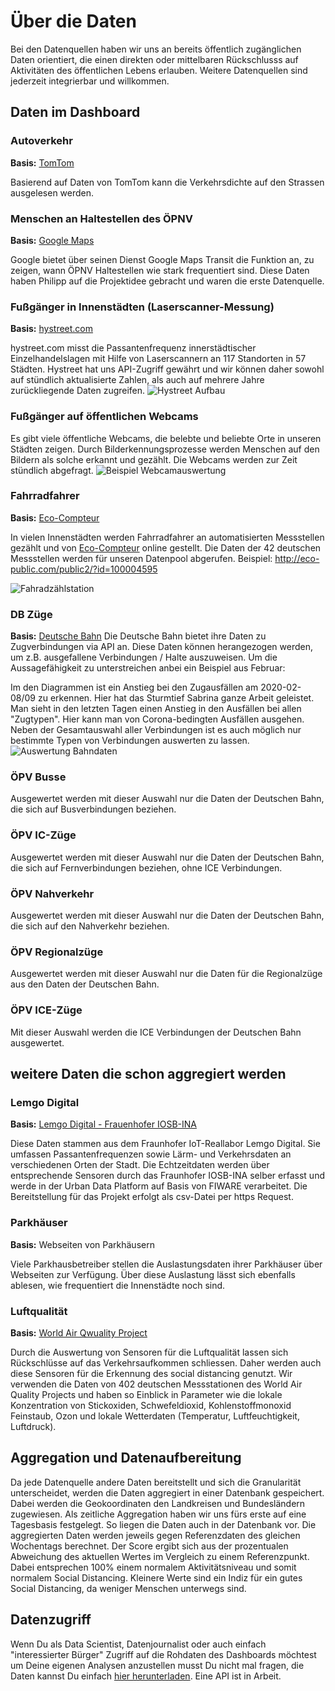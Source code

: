 # Über die Daten
Bei den Datenquellen haben wir uns an bereits öffentlich zugänglichen Daten orientiert, die einen direkten oder mittelbaren Rückschlusss auf Aktivitäten des öffentlichen Lebens erlauben. Weitere Datenquellen sind jederzeit integrierbar und willkommen.


## Daten im Dashboard
### Autoverkehr
**Basis:** [TomTom](https://developer.tomtom.com/)

Basierend auf Daten von TomTom kann die Verkehrsdichte auf den Strassen ausgelesen werden. 
### Menschen an Haltestellen des ÖPNV
**Basis:** [Google Maps](https://maps.google.com)

Google bietet über seinen Dienst Google Maps Transit die Funktion an, zu zeigen, wann ÖPNV Haltestellen wie stark frequentiert sind. Diese Daten haben Philipp auf die Projektidee gebracht und waren die erste Datenquelle.
### Fußgänger in Innenstädten (Laserscanner-Messung) 
**Basis:** [hystreet.com](https://hystreet.com)

hystreet.com misst die Passantenfrequenz innerstädtischer Einzelhandelslagen mit Hilfe von Laserscannern an 117 Standorten in 57 Städten. Hystreet hat uns API-Zugriff gewährt und wir können daher sowohl auf stündlich aktualisierte Zahlen, als auch auf mehrere Jahre zurückliegende Daten zugreifen.
![Hystreet Aufbau](https://i.imgur.com/tasxjUt.jpg)

### Fußgänger auf öffentlichen Webcams
Es gibt viele öffentliche Webcams, die belebte und beliebte Orte in unseren Städten zeigen. Durch Bilderkennungsprozesse werden Menschen auf den Bildern als solche erkannt und gezählt. Die Webcams werden zur Zeit stündlich abgefragt.
![Beispiel Webcamauswertung](https://res.cloudinary.com/devpost/image/fetch/s--kuYyUeyM--/c_limit,f_auto,fl_lossy,q_auto:eco,w_900/https://i.imgur.com/CZmjvDM.jpg)

### Fahrradfahrer 
**Basis:** [Eco-Compteur](https://www.eco-compteur.com/)

In vielen Innenstädten werden Fahrradfahrer an automatisierten Messstellen gezählt und von [Eco-Compteur](https://www.eco-compteur.com/) online gestellt. Die Daten der 42 deutschen Messstellen werden für unseren Datenpool abgerufen. Beispiel: http://eco-public.com/public2/?id=100004595

![Fahradzählstation](https://res.cloudinary.com/devpost/image/fetch/s--icTr_OZZ--/c_limit,f_auto,fl_lossy,q_auto:eco,w_900/https://www.eco-visio.net/Photos/100117707/14315331118971.jpg)

### DB Züge 
**Basis:** [Deutsche Bahn](http://bahn.hafas.de/bin/detect.exe/bin/query.exe/d)
Die Deutsche Bahn bietet ihre Daten zu Zugverbindungen via API an. Diese Daten können herangezogen werden, um z.B. ausgefallene Verbindungen / Halte auszuweisen. Um die Aussagefähigkeit zu unterstreichen anbei ein Beispiel aus Februar:

Im den Diagrammen ist ein Anstieg bei den Zugausfällen am 2020-02-08/09 zu erkennen. Hier hat das Sturmtief Sabrina ganze Arbeit geleistet.
Man sieht in den letzten Tagen einen Anstieg in den Ausfällen bei allen "Zugtypen". Hier kann man von Corona-bedingten Ausfällen ausgehen.
Neben der Gesamtauswahl aller Verbindungen ist es auch möglich nur bestimmte Typen von Verbindungen auswerten zu lassen.
![Auswertung Bahndaten](https://res.cloudinary.com/devpost/image/fetch/s--f7CkxPvI--/c_limit,f_auto,fl_lossy,q_auto:eco,w_900/https://i.imgur.com/8nWEhk5.png)
### ÖPV Busse
Ausgewertet werden mit dieser Auswahl nur die Daten der Deutschen Bahn, die sich auf Busverbindungen beziehen.

### ÖPV IC-Züge
Ausgewertet werden mit dieser Auswahl nur die Daten der Deutschen Bahn, die sich auf Fernverbindungen beziehen, ohne ICE Verbindungen.

### ÖPV Nahverkehr
Ausgewertet werden mit dieser Auswahl nur die Daten der Deutschen Bahn, die sich auf den Nahverkehr beziehen.

### ÖPV Regionalzüge
Ausgewertet werden mit dieser Auswahl nur die Daten für die Regionalzüge aus den Daten der Deutschen Bahn.

### ÖPV ICE-Züge
Mit dieser Auswahl werden die ICE Verbindungen der Deutschen Bahn ausgewertet.

## weitere Daten die schon aggregiert werden
### Lemgo Digital
**Basis:** [Lemgo Digital - Frauenhofer IOSB-INA](https://lemgo-digital.de/index.php/de/)

Diese Daten stammen aus dem Fraunhofer IoT-Reallabor Lemgo Digital. Sie umfassen Passantenfrequenzen sowie Lärm- und Verkehrsdaten an verschiedenen Orten der Stadt. Die Echtzeitdaten werden über entsprechende Sensoren durch das Fraunhofer IOSB-INA selber erfasst und werde in der Urban Data Platform auf Basis von FIWARE verarbeitet. Die Bereitstellung für das Projekt erfolgt als csv-Datei per https Request.

### Parkhäuser
**Basis:** Webseiten von Parkhäusern

Viele Parkhausbetreiber stellen die Auslastungsdaten ihrer Parkhäuser über Webseiten zur Verfügung. Über diese Auslastung lässt sich ebenfalls ablesen, wie frequentiert die Innenstädte noch sind. 

### Luftqualität
**Basis:** [World Air Qwuality Project](https://waqi.info/de/)

Durch die Auswertung von Sensoren für die Luftqualität lassen sich Rückschlüsse auf das Verkehrsaufkommen schliessen. Daher werden auch diese Sensoren für die Erkennung des social distancing genutzt. Wir verwenden die Daten von 402 deutschen Messstationen des World Air Quality Projects und haben so Einblick in Parameter wie die lokale Konzentration von Stickoxiden, Schwefeldioxid, Kohlenstoffmonoxid Feinstaub, Ozon und lokale Wetterdaten (Temperatur, Luftfeuchtigkeit, Luftdruck).

## Aggregation und Datenaufbereitung
Da jede Datenquelle andere Daten bereitstellt und sich die Granularität unterscheidet, werden die Daten aggregiert in einer Datenbank gespeichert. Dabei werden die Geokoordinaten den Landkreisen und Bundesländern zugewiesen. Als zeitliche Aggregation haben wir uns fürs erste auf eine Tagesbasis festgelegt. So liegen die Daten auch in der Datenbank vor. Die aggregierten Daten werden jeweils gegen Referenzdaten des gleichen Wochentags berechnet. Der Score ergibt sich aus der prozentualen Abweichung des aktuellen Wertes im Vergleich zu einem Referenzpunkt. Dabei entsprechen 100% einem normalem Aktivitätsniveau und somit normalem Social Distancing. Kleinere Werte sind ein Indiz für ein gutes Social Distancing, da weniger Menschen unterwegs sind.

## Datenzugriff

Wenn Du als Data Scientist, Datenjournalist oder auch einfach "interessierter Bürger" Zugriff auf die Rohdaten des Dashboards möchtest um Deine eigenen Analysen anzustellen musst Du nicht mal fragen, die Daten kannst Du einfach [hier herunterladen](https://0he6m5aakd.execute-api.eu-central-1.amazonaws.com/prod). Eine API ist in Arbeit.
